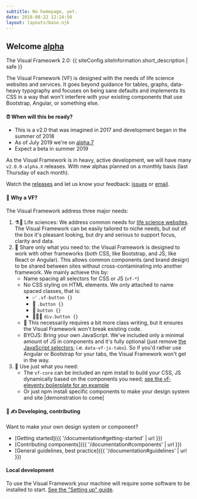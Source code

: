 ```yaml
---
subtitle: No homepage, yet.
date: 2018-08-22 12:24:50
layout: layouts/base.njk
---
```


<section class="vf-intro | embl-grid embl-grid--has-centered-content">
<div>
  <!-- empty -->
</div>
<div>
  <h1 class="vf-intro__heading vf-intro__heading--has-tag">Welcome <a href="" class="vf-badge vf-badge--primary vf-badge--phases">alpha</a></h1>
  <p class="vf-lede">The Visual Frameowrk 2.0: {{ siteConfig.siteInformation.short_description | safe }}</p>

  <p class="vf-intro__text">The Visual Framework (VF) is designed with the needs of life science websites and services. It goes beyond guidance for tables, graphs, data-heavy typography and focuses on being sane defaults and implements its CSS in a way that won't interfere with your existing components that use Bootstrap, Angular, or something else.</p>

</div>
</section>


<section class="vf-content | embl-grid embl-grid--has-centered-content">
<div>

#### ⏰ When will this be ready?

</div>
<div>

- This is a v2.0 that was imagined in 2017 and development began in the summer of 2018
- As of July 2019 we're on [alpha.7](https://github.com/visual-framework/vf-core/releases)
- Expect a beta in summer 2019

As the Visual Framework is in heavy, active development, we will have many `v2.0.0-alpha.X` releases. With new alphas planned on a monthly basis (last Thursday of each month).

Watch the [releases](https://github.com/visual-framework/vf-core/releases) and let us know your feedback: [issues](https://github.com/visual-framework/vf-core/issues) or [email](mailto:ken.hawkins@embl.de).

</div>
</section>

<section class="vf-content | embl-grid embl-grid--has-centered-content">
<div>

#### 🤔 Why a VF?

</div>
<div>


The Visual Framework address three major needs:

1. ⚗️🌳 Life sciences: We address common needs for [life science websites](https://www.ebi.ac.uk/services). The Visual Framework can be easily tailored to niche needs, but out of the box it's pleasant looking, but dry and serious to support focus, clarity and data.
1. 🏰 Share only what you need to: the Visual Framework is designed to work with other frameworks (both CSS, like Bootstrap, and JS, like React or Angular). This allows common components (and brand design) to be shared between sites without cross-contaminating into another framework. We mainly achieve this by:
   - Name spacing all selectors for CSS or JS (`vf-*`)
   - No CSS styling on HTML elements. We only attached to name spaced classes, that is:
      - ✅ `.vf-button {}`
      - 🚫 `.button {}`
      - 🚫 `button {}`
      - 🚫🙊🙉 `div.button {}`
   - 🖕 This necessarily requires a bit more class writing, but it ensures the Visual Framework won't break existing code.
   - BYOJS: Bring your own JavaScript. We've included only a minimal amount of JS in components and it's fully optional (just remove [the JavaScript selectors](https://github.com/visual-framework/vf-core/issues/115#issuecomment-455524131); i.e. `data-vf-js-tabs`). So if you'd rather use Angular or Bootstrap for your tabs, the Visual Framework won't get in the way.
1. 🧩 Use just what you need:
   - The `vf-core` can be included an npm install to build your CSS, JS dynamically based on the components you need; [see the vf-eleventy boilerplate for an example](https://github.com/visual-framework/vf-eleventy)
   - Or just npm install specific components to make your design system and site [demonstration to come]

</div>
</section>

<section class="vf-content | embl-grid embl-grid--has-centered-content">
<div>

#### 🚧 ✍ Developing, contributing

</div>
<div>

Want to make your own design system or component?

- <a id="developing"></a> [Getting started]({{ '/documentation#getting-started' | url }})
- [Contributing components]({{ '/documentation#components' | url }})
- [General guidelines, best practice]({{ '/documentation#guidelines' | url }})

#### Local development

To use the Visual Framework your machine will require some software to be installed to start. [See the "Setting up" guide](https://github.com/visual-framework/vf-core/blob/develop/docs/contributing/setting-up.njk).

</div>
</section>
